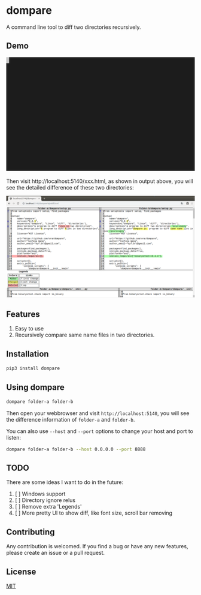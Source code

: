 # dompare
A command line tool to diff two directories recursively.

## Demo
![Demo](images/dompare-demo.svg)

Then  visit http://localhost:5140/xxx.html, as shown in output above, you will see the detailed difference of these two directories:

![Diff Results](images/dompare-screenshot.png)


## Features
 1. Easy to use
 2. Recursively compare same name files in two directories.

## Installation
```bash
pip3 install dompare
```

## Using dompare
```bash
dompare folder-a folder-b
```
Then open your webbrowser and visit `http://localhost:5140`, you will see the difference information of `folder-a` and `folder-b`.

You can also use `--host` and `--port` options to change your host and port to listen:
```bash
dompare folder-a folder-b --host 0.0.0.0 --port 8888
```

## TODO
There are some ideas I want to do in the future:
1. [ ] Windows support
2. [ ] Directory ignore relus 
3. [ ] Remove extra 'Legends'
4. [ ] More pretty UI to show diff, like font size, scroll bar removing

## Contributing
Any contribution is welcomed. If you find a bug or have any new features, please create an issue or a pull request. 

## License
[MIT](LICENSE)
